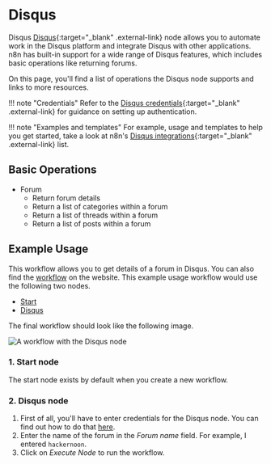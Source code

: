 # Disqus

Disqus
[Disqus](https://disqus.com){:target="_blank" .external-link} node allows you to automate work in the Disqus platform and integrate Disqus with other applications. n8n has built-in support for a wide range of Disqus features, which includes basic operations like returning forums.

On this page, you'll find a list of operations the Disqus node supports and links to more resources.

!!! note "Credentials"
    Refer to the [Disqus credentials](https://docs.n8n.io/integrations/builtin/credentials/disqus/){:target="_blank" .external-link} for guidance on setting up authentication. 

!!! note "Examples and templates"
    For example, usage and templates to help you get started, take a look at n8n's [Disqus integrations](https://n8n.io/integrations/disqus/){:target="_blank" .external-link} list.


## Basic Operations

* Forum
    * Return forum details
    * Return a list of categories within a forum
    * Return a list of threads within a forum
    * Return a list of posts within a forum

## Example Usage

This workflow allows you to get details of a forum in Disqus. You can also find the [workflow](https://n8n.io/workflows/493) on the website. This example usage workflow would use the following two nodes.
- [Start](/integrations/builtin/core-nodes/n8n-nodes-base.start/)
- [Disqus]()

The final workflow should look like the following image.

![A workflow with the Disqus node](/_images/integrations/builtin/app-nodes/disqus/workflow.png)

### 1. Start node

The start node exists by default when you create a new workflow.

### 2. Disqus node

1. First of all, you'll have to enter credentials for the Disqus node. You can find out how to do that [here](/integrations/builtin/credentials/disqus/).
2. Enter the name of the forum in the *Forum name* field. For example, I entered `hackernoon`.
3. Click on *Execute Node* to run the workflow.
